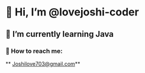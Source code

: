 # 👋 Hi, I’m @lovejoshi-coder

## 🌱 I’m currently learning Java

### 📧 How to reach me:
** Joshilove703@gmail.com**

